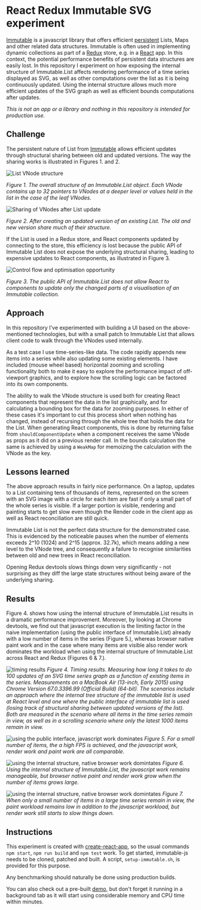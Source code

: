 # React Redux Immutable SVG experiment

[Immutable](http://facebook.github.io/immutable-js/) is a javascript library
that offers efficient [persistent](https://en.wikipedia.org/wiki/Persistent_data_structure)
Lists, Maps and other related data structures. Immutable is often used in
implementing dynamic collections as part of a [Redux](https://github.com/reactjs/redux)
 store, e.g. in a [React](https://facebook.github.io/react/) app.
In this context, the potential performance benefits of persistent data structures
are easily lost. In this repository I experiment on how exposing the internal
structure of Immutable.List affects rendering performance of a time series
displayed as SVG, as well as other computations over the list as it is being
continuously updated. Using the internal structure allows much more efficient
updates of the SVG graph as well as efficient bounds computations after updates.

*This is not an app or a library and nothing in this repository is intended for
production use.*

## Challenge

The persistent nature of List from [Immutable](http://facebook.github.io/immutable-js/)
allows efficient updates through structural sharing between old and updated versions.
The way the sharing works is illustrated in Figures 1. and 2.

![List VNode structure](images/Immutable_List.svg)

*Figure 1. The overall structure of an Immutable.List object. Each VNode contains
up to 32 pointers to VNodes at a deeper level or values held in the list in the case of the leaf VNodes.*

![Sharing of VNodes after List update](images/Sharing_After_Update.svg)

*Figure 2. After creating an updated version of an existing List. The old and new
version share much of their structure.*

If the List is used in a Redux store, and React components updated by connecting to the store,
this efficiency is lost because the public API of Immutable List does not expose the
underlying structural sharing, leading to expensive updates to React components,
as illustrated in Figure 3.

![Control flow and optimisation opportunity](images/Flow.svg)

*Figure 3. The public API of Immutable.List does not allow React to components
to update only the changed parts of a visualisation of an Immutable collection.*

## Approach

In this repository I've experimented with building a UI based on the
above-mentioned technologies, but with a small patch to Immutable List that
allows client code to walk through the VNodes used internally.

As a test case I use time-series-like data. The code rapidly appends new items into a
series while also updating some existing elements. I have included
(mouse wheel based) horizontal zooming and scrolling functionality both to make
it easy to explore the performance impact of off-viewport graphics, and to
explore how the scrolling logic can be factored into its own components.

The ability to walk the VNode structure is used both for creating React
components that represent the data in the list graphically, and for calculating
a bounding box for the data for zooming purposes. In either of these cases it's
important to cut this process short when nothing has changed, instead of
recursing through the whole tree that holds the data for the List. When
generating React components, this is done by returning false from
`shouldComponentUpdate` when a component receives the same VNode as props as it
did on a previous render call. In the bounds calculation the same is achieved by
using a `WeakMap` for memoizing the calculation with the VNode as the key.

## Lessons learned

The above approach results in fairly nice performance. On a laptop, updates to
a List containing tens of thousands of items, represented on the screen with an
SVG image with a circle for each item are fast if only a small part of the whole
series is visible. If a larger portion is visible, rendering and painting starts
to get slow even though the Render code in the client app as well as React
reconciliation are still quick.

Immutable List is not the perfect data structure for the demonstrated case. This
is evidenced by the noticeable pauses when the number of elements exceeds 2^10
(1024) and 2^15 (approx. 32.7k), which means adding a new level to the VNode
tree, and consequently a failure to recognise similarities between old and new
trees in React reconciliation.

Opening Redux devtools slows things down very significantly - not surprising as
they diff the large state structures without being aware of the underlying
sharing.

## Results

Figure 4. shows how using the internal structure of Immutable.List results in
a dramatic performance improvement. Moreover, by looking at Chrome devtools,
we find out that javascript execution is the limiting factor in the naive
implementation (using the public interface of Immutable.List) already with a low
number of items in the series (Figure 5.), whereas browser native paint
work and in the case where many items are visible also render work dominates
the workload when using the internal structure of Immutable.List across
React and Redux (Figures 6 & 7.).

![timing results](results/result.png)
*Figure 4. Timing results. Measuring how long it takes to do 100 updates of
an SVG time series graph as a function of existing items in the series.
Measurements on a MacBook Air (13-inch, Early 2015) using Chrome Version
67.0.3396.99 (Official Build) (64-bit). The scenarios include an approach
where the internal tree structure of the immutable list is used at React level
and one where the public interface of immutable list is used (losing track of
structural sharing between updated versions of the list). Both are measured
in the scenario where all items in the time series remain in view, as well
as in a scrolling scenario where only the latest 1000 items remain in view.*

![using the public interface, javascript work dominates](results/small-count.png)
*Figure 5. For a small number of items, the a high FPS is achieved, and the javascript work,
render work and paint work are all comparable.*

![using the internal structure, native browser work domintates](results/large-count.png)
*Figure 6. Using the internal structure of Immutable.List, the javascript work
remains manageable, but browser native paint and render work grow when
the number of items grows large.*

![using the internal structure, native browser work domintates](results/large-count-limited-view.png)
*Figure 7. When only a small number of items in a large time series remain in view,
the paint workload remains low in addition to the javascript workload,
but render work still starts to slow things down.*

## Instructions

This experiment is created with
[create-react-app](https://github.com/facebookincubator/create-react-app),
so the usual commands `npm start`, `npm run build` and `npm test` work.
To get started, immutable-js needs to be cloned, patched and built.
A script, `setup-immutable.sh`, is provided for this purpose.

Any benchmarking should naturally be done using production builds.

You can also check out a pre-built
[demo](https://heikela.github.io/react-redux-immutable-trial), but don't forget
it running in a background tab as it will start using considerable memory and
CPU time within minutes.
